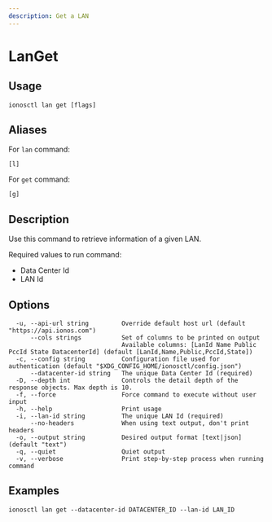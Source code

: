 ```yaml
---
description: Get a LAN
---
```


# LanGet

## Usage

```text
ionosctl lan get [flags]
```

## Aliases

For `lan` command:

```text
[l]
```

For `get` command:

```text
[g]
```

## Description

Use this command to retrieve information of a given LAN.

Required values to run command:

* Data Center Id
* LAN Id

## Options

```text
  -u, --api-url string         Override default host url (default "https://api.ionos.com")
      --cols strings           Set of columns to be printed on output 
                               Available columns: [LanId Name Public PccId State DatacenterId] (default [LanId,Name,Public,PccId,State])
  -c, --config string          Configuration file used for authentication (default "$XDG_CONFIG_HOME/ionosctl/config.json")
      --datacenter-id string   The unique Data Center Id (required)
  -D, --depth int              Controls the detail depth of the response objects. Max depth is 10.
  -f, --force                  Force command to execute without user input
  -h, --help                   Print usage
  -i, --lan-id string          The unique LAN Id (required)
      --no-headers             When using text output, don't print headers
  -o, --output string          Desired output format [text|json] (default "text")
  -q, --quiet                  Quiet output
  -v, --verbose                Print step-by-step process when running command
```

## Examples

```text
ionosctl lan get --datacenter-id DATACENTER_ID --lan-id LAN_ID
```

